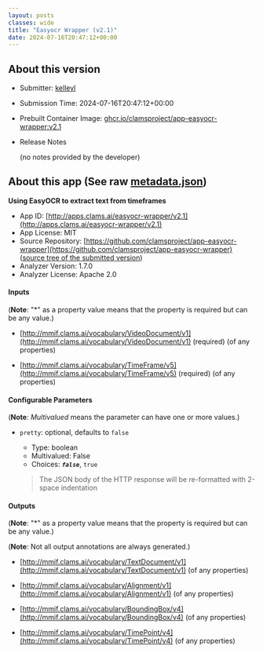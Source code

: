 ```yaml
---
layout: posts
classes: wide
title: "Easyocr Wrapper (v2.1)"
date: 2024-07-16T20:47:12+00:00
---
```

## About this version

- Submitter: [kelleyl](https://github.com/kelleyl)
- Submission Time: 2024-07-16T20:47:12+00:00
- Prebuilt Container Image: [ghcr.io/clamsproject/app-easyocr-wrapper:v2.1](https://github.com/clamsproject/app-easyocr-wrapper/pkgs/container/app-easyocr-wrapper/v2.1)
- Release Notes

    (no notes provided by the developer)

## About this app (See raw [metadata.json](metadata.json))

**Using EasyOCR to extract text from timeframes**

- App ID: [http://apps.clams.ai/easyocr-wrapper/v2.1](http://apps.clams.ai/easyocr-wrapper/v2.1)
- App License: MIT
- Source Repository: [https://github.com/clamsproject/app-easyocr-wrapper](https://github.com/clamsproject/app-easyocr-wrapper) ([source tree of the submitted version](https://github.com/clamsproject/app-easyocr-wrapper/tree/v2.1))
- Analyzer Version: 1.7.0
- Analyzer License: Apache 2.0


#### Inputs
(**Note**: "*" as a property value means that the property is required but can be any value.)

- [http://mmif.clams.ai/vocabulary/VideoDocument/v1](http://mmif.clams.ai/vocabulary/VideoDocument/v1) (required)
(of any properties)

- [http://mmif.clams.ai/vocabulary/TimeFrame/v5](http://mmif.clams.ai/vocabulary/TimeFrame/v5) (required)
(of any properties)



#### Configurable Parameters
(**Note**: _Multivalued_ means the parameter can have one or more values.)

- `pretty`: optional, defaults to `false`

    - Type: boolean
    - Multivalued: False
    - Choices: **_`false`_**, `true`


    > The JSON body of the HTTP response will be re-formatted with 2-space indentation


#### Outputs
(**Note**: "*" as a property value means that the property is required but can be any value.)

(**Note**: Not all output annotations are always generated.)

- [http://mmif.clams.ai/vocabulary/TextDocument/v1](http://mmif.clams.ai/vocabulary/TextDocument/v1)
(of any properties)

- [http://mmif.clams.ai/vocabulary/Alignment/v1](http://mmif.clams.ai/vocabulary/Alignment/v1)
(of any properties)

- [http://mmif.clams.ai/vocabulary/BoundingBox/v4](http://mmif.clams.ai/vocabulary/BoundingBox/v4)
(of any properties)

- [http://mmif.clams.ai/vocabulary/TimePoint/v4](http://mmif.clams.ai/vocabulary/TimePoint/v4)
(of any properties)

